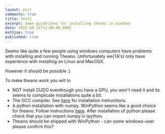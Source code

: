 ```yaml
---
layout: post
comments: true
title: Test2
excerpt: Some guidelines for installing theano in windows
date: 2015-08-21T11:00:00.000Z
mathjax: true
published: true
---
```



Seems like quite a few people using windows computers have problems with installing and running Theano. Unfortunately we(TA's) only have experience with installing on Linux and MacOSX.

However it should be possible :)

To make theano work you will to
* NOT install CUDO eventhough you have a GPU, you won't need it and its seems to complicate installations quite a bit.
* The GCC compiler. See [here](http://deeplearning.net/software/theano/install_windows.html#gcc) for installation instructions.
* A python installation with numpy. WinPython seems like a good choice for theano. Follow instructions [here](http://deeplearning.net/software/theano/install_windows.html#scientific-python-distribution). After installation of python please check that you can import numpy in ipython.
* Theano should be shipped with WinPython - can some windows-user please confirm this?






